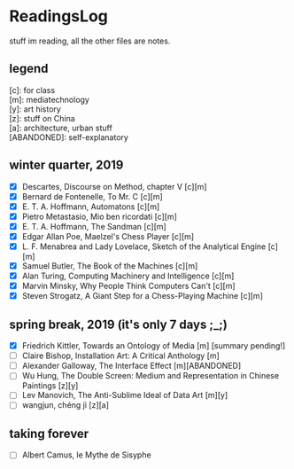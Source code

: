 # ReadingsLog
stuff im reading, all the other files are notes.
## legend
 [c]: for class</br>
 [m]: mediatechnology</br>
 [y]: art history</br>
 [z]: stuff on China</br>
 [a]: architecture, urban stuff</br>
 [ABANDONED]: self-explanatory
## winter quarter, 2019
- [x] Descartes, Discourse on Method, chapter V [c][m]
- [x] Bernard de Fontenelle, To Mr. C [c][m] 
- [x] E. T. A. Hoffmann, Automatons [c][m] 
- [x] Pietro Metastasio, Mio ben ricordati [c][m]
- [x] E. T. A. Hoffmann, The Sandman [c][m]
- [x] Edgar Allan Poe, Maelzel's Chess Player [c][m]
- [x] L. F. Menabrea and Lady Lovelace, Sketch of the Analytical Engine [c][m]
- [x] Samuel Butler, The Book of the Machines [c][m]
- [x] Alan Turing, Computing Machinery and Intelligence [c][m]
- [x] Marvin Minsky, Why People Think Computers Can't [c][m]
- [x] Steven Strogatz, A Giant Step for a Chess-Playing Machine [c][m]
## spring break, 2019 (it's only 7 days ;_;)
- [x] Friedrich Kittler, Towards an Ontology of Media [m] [summary pending!]
- [ ] Claire Bishop, Installation Art: A Critical Anthology [m]
- [ ] Alexander Galloway, The Interface Effect [m][ABANDONED]
- [ ] Wu Hung, The Double Screen: Medium and Representation in Chinese Paintings [z][y]
- [ ] Lev Manovich, The Anti-Sublime Ideal of Data Art [m][y]
- [ ] wangjun, chéng jì [z][a]
## taking forever
- [ ] Albert Camus, le Mythe de Sisyphe
